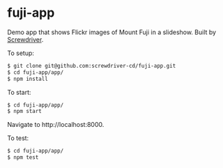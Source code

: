 # fuji-app

Demo app that shows Flickr images of Mount Fuji in a slideshow. Built by [Screwdriver](https://screwdriver.cd).

To setup:
```bash
$ git clone git@github.com:screwdriver-cd/fuji-app.git
$ cd fuji-app/app/
$ npm install
```

To start:
```bash
$ cd fuji-app/app/
$ npm start
```
Navigate to http://localhost:8000.


To test:
```bash
$ cd fuji-app/app/
$ npm test
```
